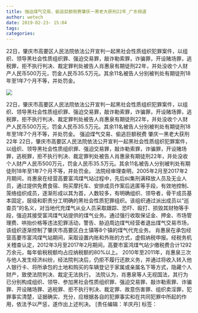 ```yaml
---
title: 强迫煤气交易、偷逃巨额税费肇庆一黑老大获刑22年_广东频道
author: wetech
date: 2019-02-23- 15:04
tags: 
categories: 
---
```

22日，肇庆市高要区人民法院依法公开宣判一起黑社会性质组织犯罪案件，以组织、领导黑社会性质组织罪、强迫交易罪，敲诈勒索罪，诈骗罪，开设赌场罪，逃税罪，拒不执行判决、裁定罪判处被告人肖惠泉有期徒刑22年，并处没收个人财产人民币500万元，罚金人民币35.5万元。其余11名被告人分别被判处有期徒刑18年至1年7个月不等，并处罚金。
<!-- more -->
                
<img align="center" border="0" src="http://p2.ifengimg.com/a/2016/0810/204c433878d5cf9size1_w16_h16.png" />
                
                
            
22日，肇庆市高要区人民法院依法公开宣判一起黑社会性质组织犯罪案件，以组织、领导黑社会性质组织罪、强迫交易罪，敲诈勒索罪，诈骗罪，开设赌场罪，逃税罪，拒不执行判决、裁定罪判处被告人肖惠泉有期徒刑22年，并处没收个人财产人民币500万元，罚金人民币35.5万元。其余11名被告人分别被判处有期徒刑18年至1年7个月不等，并处罚金。
强迫煤气交易、偷逃巨额税费 肇庆一黑老大获刑22年
22日，肇庆市高要区人民法院依法公开宣判一起黑社会性质组织犯罪案件，以组织、领导黑社会性质组织罪、强迫交易罪，敲诈勒索罪，诈骗罪，开设赌场罪，逃税罪，拒不执行判决、裁定罪判处被告人肖惠泉有期徒刑22年，并处没收个人财产人民币500万元，罚金人民币35.5万元。其余11名被告人分别被判处有期徒刑18年至1年7个月不等，并处罚金。
法院经审理查明，2005年2月至2017年2月期间，肖惠泉在经营高要富鸿煤气站过程中，先后纠集刑满释放人员及无业人员，通过提供免费食宿、购买摩托车、安排成员作案后逃匿等手段，有效地控制、笼络组织成员，逐渐形成以其为首，人数较多，有明确组织、领导者，骨干成员基本固定，层级和职责分工明确的黑社会性质犯罪组织。该组织通过派出成员以“巡查员”的名义，对当地代充煤气从业人员采取跟踪、恐吓、殴打、损毁其财物等手段，强迫其接受富鸿煤气站提供的煤气业务。通过强行收取保证金、押金、市场管理费、哄抬价格等违法犯罪活动，警告、胁迫周边煤气经营者退出煤气交易市场，该组织逐渐控制了肇庆市高要区白土镇等8个镇的煤气代充业务。
肖惠泉在承包经营高要市富鸿煤气站期间，采取设置内账和外账的方式，虚假纳税申报。经税务机关稽查认定，2012年3月至2017年2月期间，高要市富鸿煤气站少缴税费合计1292万余元，每年偷税税额均占应纳税额的80%以上。
2010年至2011年，肖惠泉三次与他人发生经济纠纷，经法院判决后，仍拒不履行还款义务，并通过将收入转入他人银行卡、将所承包的土地和购买的车辆登记于家属或亲属名下等方式，隐藏个人财产，致使法院判决、裁定无法执行。
法院认为，肖惠泉等人无视国法，其行为已分别构成组织、领导、参加黑社会性质组织罪、强迫交易罪、敲诈勒索罪、诈骗罪、开设赌场罪、逃税罪、拒不执行判决、裁定罪、故意伤害罪、组织卖淫罪，犯罪事实清楚，证据确实、充分，应根据各自的犯罪事实和在共同犯罪中所起的作用，依法予以严惩，遂作出上述判决。
[责任编辑：羊庆丹]
标签：
 
 
 
             
